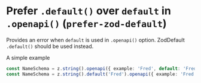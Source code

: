 # Prefer `.default()` over `default` in `.openapi()` (`prefer-zod-default`)

Provides an error when `default` is used in `.openapi()` option. ZodDefault `.default()` should be used instead.

A simple example

```ts
const NameSchema = z.string().openapi({ example: 'Fred', default: 'Fred' }); // ❌ error
const NameSchema = z.string().default('Fred').openapi({ example: 'Fred' }); // ✅ correct
```

